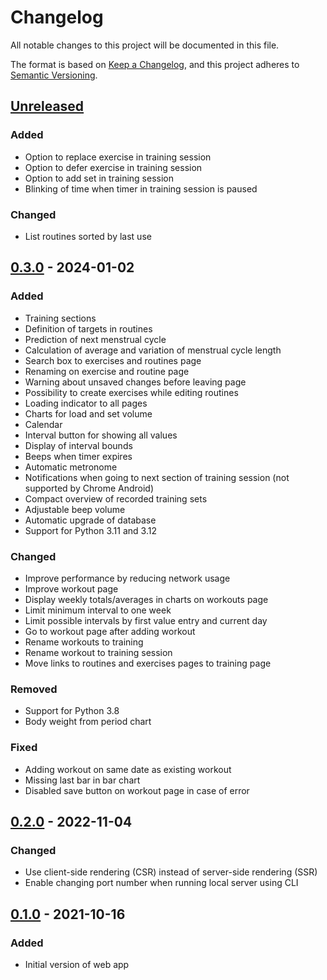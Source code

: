 # Changelog

All notable changes to this project will be documented in this file.

The format is based on [Keep a Changelog](https://keepachangelog.com/en/1.0.0/),
and this project adheres to [Semantic Versioning](https://semver.org/spec/v2.0.0.html).

## [Unreleased]

### Added

- Option to replace exercise in training session
- Option to defer exercise in training session
- Option to add set in training session
- Blinking of time when timer in training session is paused

### Changed

- List routines sorted by last use

## [0.3.0] - 2024-01-02

### Added

- Training sections
- Definition of targets in routines
- Prediction of next menstrual cycle
- Calculation of average and variation of menstrual cycle length
- Search box to exercises and routines page
- Renaming on exercise and routine page
- Warning about unsaved changes before leaving page
- Possibility to create exercises while editing routines
- Loading indicator to all pages
- Charts for load and set volume
- Calendar
- Interval button for showing all values
- Display of interval bounds
- Beeps when timer expires
- Automatic metronome
- Notifications when going to next section of training session (not supported by Chrome Android)
- Compact overview of recorded training sets
- Adjustable beep volume
- Automatic upgrade of database
- Support for Python 3.11 and 3.12

### Changed

- Improve performance by reducing network usage
- Improve workout page
- Display weekly totals/averages in charts on workouts page
- Limit minimum interval to one week
- Limit possible intervals by first value entry and current day
- Go to workout page after adding workout
- Rename workouts to training
- Rename workout to training session
- Move links to routines and exercises pages to training page

### Removed

- Support for Python 3.8
- Body weight from period chart

### Fixed

- Adding workout on same date as existing workout
- Missing last bar in bar chart
- Disabled save button on workout page in case of error

## [0.2.0] - 2022-11-04

### Changed

- Use client-side rendering (CSR) instead of server-side rendering (SSR)
- Enable changing port number when running local server using CLI

## [0.1.0] - 2021-10-16

### Added

- Initial version of web app

[Unreleased]: https://github.com/treiher/valens/compare/v0.3.0...HEAD
[0.3.0]: https://github.com/treiher/valens/compare/v0.2.0...v0.3.0
[0.2.0]: https://github.com/treiher/valens/compare/v0.1.0...v0.2.0
[0.1.0]: https://github.com/treiher/valens/compare/1b1733763a5f904886da9d49ea545a527f11e17f...v0.1.0
